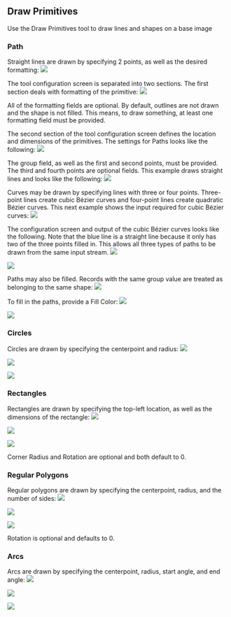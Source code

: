 ## Draw Primitives

Use the Draw Primitives tool to draw lines and shapes on a base image

### Path

Straight lines are drawn by specifying 2 points, as well as the desired formatting:
![](files/draw_primitives_01.png)

The tool configuration screen is separated into two sections. The first section deals with formatting of the primitive:
![](files/draw_primitives_02.png)

All of the formatting fields are optional. By default, outlines are not drawn and the shape is not filled. This means, to draw something, at least one formatting field must be provided.

The second section of the tool configuration screen defines the location and dimensions of the primitives. The settings for Paths looks like the following:
![](files/draw_primitives_03.png)

The group field, as well as the first and second points, must be provided. The third and fourth points are optional fields. This example draws straight lines and looks like the following:
![](files/draw_primitives_04.png)

Curves may be drawn by specifying lines with three or four points. Three-point lines create cubic Bézier curves and four-point lines create quadratic Bézier curves. This next example shows the input required for cubic Bézier curves:
![](files/draw_primitives_05.png)

The configuration screen and output of the cubic Bézier curves looks like the following. Note that the blue line is a straight line because it only has two of the three points filled in. This allows all three types of paths to be drawn from the same input stream.
![](files/draw_primitives_07.png)

![](files/draw_primitives_08.png)

Paths may also be filled. Records with the same group value are treated as belonging to the same shape:
![](files/draw_primitives_09.png)

To fill in the paths, provide a Fill Color:
![](files/draw_primitives_11.png)

![](files/draw_primitives_12.png)

### Circles

Circles are drawn by specifying the centerpoint and radius:
![](files/draw_primitives_13.png)

![](files/draw_primitives_15.png)

![](files/draw_primitives_16.png)

### Rectangles

Rectangles are drawn by specifying the top-left location, as well as the dimensions of the rectangle:
![](files/draw_primitives_17.png)

![](files/draw_primitives_19.png)

![](files/draw_primitives_20.png)

Corner Radius and Rotation are optional and both default to 0.

### Regular Polygons

Regular polygons are drawn by specifying the centerpoint, radius, and the number of sides:
![](files/draw_primitives_21.png)

![](files/draw_primitives_23.png)

![](files/draw_primitives_24.png)

Rotation is optional and defaults to 0.

### Arcs

Arcs are drawn by specifying the centerpoint, radius, start angle, and end angle:
![](files/draw_primitives_25.png)

![](files/draw_primitives_27.png)

![](files/draw_primitives_28.png)